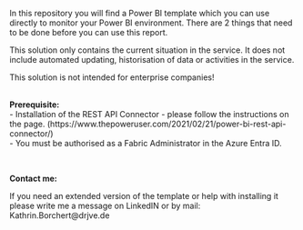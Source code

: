 <p>In this repository you will find a Power BI template which you can use directly to monitor your Power BI environment. There are 2 things that need to be done before you can use this report.</p>
<p>This solution only contains the current situation in the service. It does not include automated updating, historisation of data or activities in the service.</p>
<p>This solution is not intended for enterprise companies!</p>
<p><br /><strong>Prerequisite:</strong><br />- Installation of the REST API Connector - please follow the instructions on the page. (https://www.thepoweruser.com/2021/02/21/power-bi-rest-api-connector/)<br />- You must be authorised as a Fabric Administrator in the Azure Entra ID.</p>
<p>&nbsp;</p>
<p><strong>Contact me:</strong></p>
<p>If you need an extended version of the template or help with installing it please write me a message on LinkedIN or by mail: Kathrin.Borchert@drjve.de</p>
